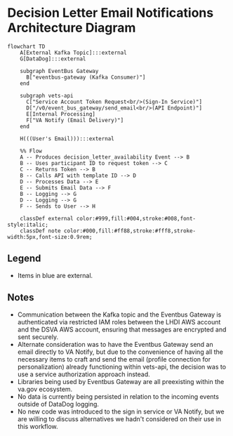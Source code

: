 # Decision Letter Email Notifications Architecture Diagram

```mermaid
flowchart TD
    A[External Kafka Topic]:::external
    G[DataDog]:::external

    subgraph EventBus Gateway
      B["eventbus-gateway (Kafka Consumer)"]
    end

    subgraph vets-api
      C["Service Account Token Request<br/>(Sign-In Service)"]
      D["/v0/event_bus_gateway/send_email<br/>(API Endpoint)"]
      E[Internal Processing]
      F["VA Notify (Email Delivery)"]
    end

    H(((User's Email))):::external

    %% Flow
    A -- Produces decision_letter_availability Event --> B
    B -- Uses participant ID to request token --> C
    C -- Returns Token --> B
    B -- Calls API with template ID --> D
    D -- Processes Data --> E
    E -- Submits Email Data --> F
    B -- Logging --> G
    D -- Logging --> G
    F -- Sends to User --> H

    classDef external color:#999,fill:#004,stroke:#008,font-style:italic;
    classDef note color:#000,fill:#ff88,stroke:#fff8,stroke-width:5px,font-size:0.9rem;
```

## Legend

- Items in blue are external.

## Notes
- Communication between the Kafka topic and the Eventbus Gateway is authenticated via restricted IAM roles between the LHDI AWS
  account and the DSVA AWS account, ensuring that messages are encrypted and sent securely.
- Alternate consideration was to have the Eventbus Gateway send an email directly to VA Notify, but due to the convenience of
  having all the necessary items to craft and send the email (profile connection for personalization) already functioning within
  vets-api, the decision was to use a service authorization approach instead.
- Libraries being used by Eventbus Gateway are all preexisting within the va.gov ecosystem.
- No data is currently being persisted in relation to the incoming events outside of DataDog logging.
- No new code was introduced to the sign in service or VA Notify, but we are willing to discuss alternatives we hadn't considered
  on their use in this workflow.
